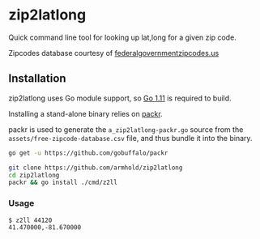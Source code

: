 # zip2latlong

Quick command line tool for looking up lat,long for a given zip code.

Zipcodes database courtesy of [federalgovernmentzipcodes.us](http://federalgovernmentzipcodes.us)

## Installation

zip2latlong uses Go module support, so [Go 1.11](https://blog.golang.org/go1.11) 
is required to build.

Installing a stand-alone binary relies on [packr](https://github.com/gobuffalo/packr).

packr is used to generate the `a_zip2latlong-packr.go` source from the  
`assets/free-zipcode-database.csv` file, and thus bundle it into the binary.

```bash
go get -u https://github.com/gobuffalo/packr
```

```bash
git clone https://github.com/armhold/zip2latlong
cd zip2latlong
packr && go install ./cmd/z2ll
```

### Usage

```bash
$ z2ll 44120
41.470000,-81.670000
```
